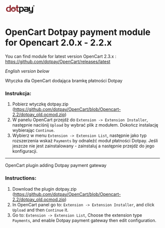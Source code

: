 [<img src="https://github.com/dotpay/drupalcommerce/raw/master/web/images/dotpay.png">](http://www.dotpay.pl/)

OpenCart Dotpay payment module for Opencart 2.0.x - 2.2.x
=====================
You can find module for latest version OpenCart 2.3.x : https://github.com/dotpay/OpenCart/releases/latest

*English version below*

Wtyczka dla OpenCart dodająca bramkę płatności Dotpay

### Instrukcja: ###
1. Pobierz wtyczkę dotpay.zip (https://github.com/dotpay/OpenCart/blob/Opencart-2.2/dotpay_old.ocmod.zip)
2. W panelu OpenCart przejdź do `Extension -> Extension Installer`, następnie naciśnij `Upload` by wybrać plik z modułem. Dokończ instalację wybierając `Continue`.
3. Wybierz w menu `Extension -> Extension List`, następnie jako typ rozszerzenia wskaż `Payments` by odnaleźć moduł płatności Dotpay. Jeśli jeszcze nie jest zainstalowany - zainstaluj a następnie przejdź do jego konfiguracji.


---------------------------------------

OpenCart plugin adding Dotpay payment gateway

### Instructions: ###
1. Download the plugin dotpay.zip (https://github.com/dotpay/OpenCart/blob/Opencart-2.2/dotpay_old.ocmod.zip)
2. In OpenCart panel go to: `Extension -> Extension Installer`, and click `Upload` and then `Continue` it.
3. Go to: `Extension -> Extension List`, Choose the extension type `Payments`, and enable Dotpay payment gateway then edit configuration.
